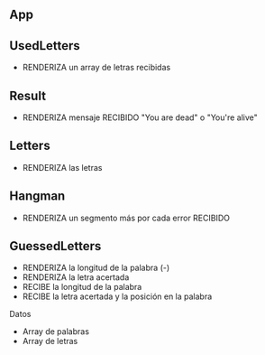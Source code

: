 ## App

## UsedLetters

- RENDERIZA un array de letras recibidas

## Result

- RENDERIZA mensaje RECIBIDO "You are dead" o "You're alive"

## Letters

- RENDERIZA las letras

## Hangman

- RENDERIZA un segmento más por cada error RECIBIDO

## GuessedLetters

- RENDERIZA la longitud de la palabra (-)
- RENDERIZA la letra acertada
- RECIBE la longitud de la palabra
- RECIBE la letra acertada y la posición en la palabra

Datos

- Array de palabras
- Array de letras
